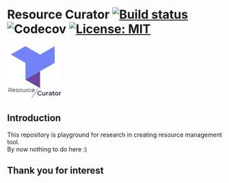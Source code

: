 # Resource Curator [![Build status](https://ci.appveyor.com/api/projects/status/13s740dpft922in8/branch/master?svg=true)](https://ci.appveyor.com/project/vchirikov/resourcecurator/branch/master) ![Codecov](https://img.shields.io/codecov/c/github/ResourceCurator/ResourceCurator.svg) [![License: MIT](https://img.shields.io/badge/License-MIT-blue.svg)](LICENSE)

![logo](https://raw.githubusercontent.com/ResourceCurator/ResourceCurator/master/docs/img/logo_text_128.png)  

## Introduction

This repository is playground for research in creating resource management tool.  
By now nothing to do here :)

## Thank you for interest
